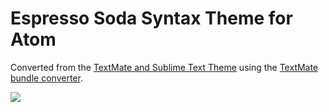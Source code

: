 Espresso Soda Syntax Theme for Atom
==============================

Converted from the [TextMate and Sublime Text Theme](https://github.com/buymeasoda/soda-theme/) using the [TextMate bundle converter](http://atom.io/docs/latest/converting-a-text-mate-theme).

![](https://raw.github.com/martinwolf/atom-espresso-soda-theme/master/theme.png)
